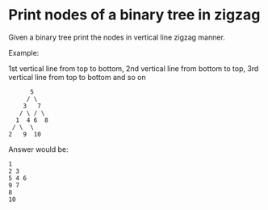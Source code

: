 # Print nodes of a binary tree in zigzag

Given a binary tree print the nodes in vertical line zigzag manner.

Example:

1st vertical line from top to bottom, 2nd vertical line from bottom to top,
3rd vertical line from top to bottom and so on

```
      5
     / \
    3   7
   / \ / \
  1  4 6  8
 / \  \
2   9  10
```

Answer would be:

```
1
2 3
5 4 6
9 7
8
10
```